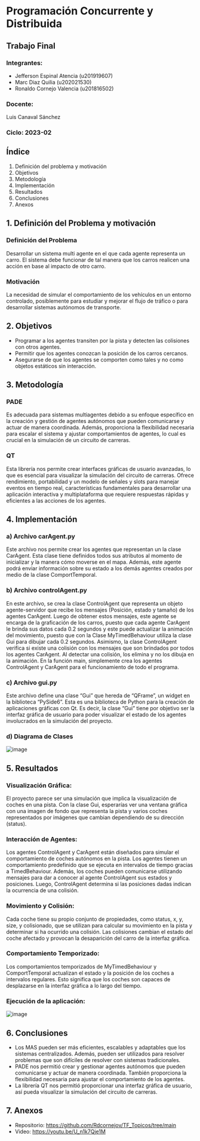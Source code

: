 # Programación Concurrente y Distribuida

## Trabajo Final

### Integrantes:

- Jefferson Espinal Atencia (u201919607)
- Marc Diaz Quilia (u202021530)
- Ronaldo Cornejo Valencia (u201816502)

### Docente: 
Luis Canaval Sánchez

### Ciclo: 2023-02

## Índice

1. Definición del problema y motivación
2. Objetivos	
3. Metodología	
4. Implementación	
5. Resultados	
6. Conclusiones
7. Anexos

## 1. Definición del Problema y motivación
### Definición del Problema
Desarrollar un sistema multi agente en el que cada agente representa un carro. El sistema debe funcionar de tal manera que los carros realicen una acción en base al impacto de otro carro.
### Motivación
La necesidad de simular el comportamiento de los vehículos en un entorno controlado, posiblemente para estudiar y mejorar el flujo de tráfico o para desarrollar sistemas autónomos de transporte.

## 2. Objetivos
* Programar a los agentes transiten por la pista y detecten las colisiones con otros agentes.
* Permitir que los agentes conozcan la posición de los carros cercanos.
* Asegurarse de que los agentes se comporten como tales y no como objetos estáticos sin interacción.

## 3. Metodología
### PADE
Es adecuada para sistemas multiagentes debido a su enfoque específico en la creación y gestión de agentes autónomos que pueden comunicarse y actuar de manera coordinada. Además, proporciona la flexibilidad necesaria para escalar el sistema y ajustar comportamientos de agentes, lo cual es crucial en la simulación de un circuito de carreras.

### QT
Esta librería nos permite crear interfaces gráficas de usuario avanzadas, lo que es esencial para visualizar la simulación del circuito de carreras. Ofrece rendimiento, portabilidad y un modelo de señales y slots para manejar eventos en tiempo real, características fundamentales para desarrollar una aplicación interactiva y multiplataforma que requiere respuestas rápidas y eficientes a las acciones de los agentes.

## 4. Implementación
### a) Archivo carAgent.py
Este archivo nos permite crear los agentes que representan un la clase CarAgent. Esta clase tiene definidos todos sus atributos al momento de inicializar y la manera cómo moverse en el mapa. Además, este agente podrá enviar información sobre su estado a los demás agentes creados por medio de la clase ComportTemporal.

### b) Archivo controlAgent.py 
En este archivo, se crea la clase ControlAgent que representa un objeto agente-servidor que recibe los mensajes (Posición, estado y tamaño) de los agentes CarAgent. Luego de obtener estos mensajes, este agente se encarga de la graficación de los carros, puesto que cada agente CarAgent le brinda sus datos cada 0.2 segundos y este puede actualizar la animación del movimiento, puesto que con la Clase MyTimedBehaviour utiliza la clase Gui para dibujar cada 0.2 segundos. Asimismo, la clase ControlAgent verifica si existe una colisión con los mensajes que son brindados por todos los agentes CarAgent. Al detectar una colisión, los elimina y no los dibuja en la animación. En la función main, simplemente crea los agentes ControlAgent y CarAgent para el funcionamiento de todo el programa.

### c) Archivo gui.py
Este archivo define una clase “Gui” que hereda de “QFrame”, un widget en la biblioteca “PySide6”. Esta es una biblioteca de Python para la creación de aplicaciones gráficas con Qt. Es decir, la clase “Gui” tiene por objetivo ser la interfaz gráfica de usuario para poder visualizar el estado de los agentes involucrados en la simulación del proyecto.

### d) Diagrama de Clases

![image](https://github.com/Rdcornejov/TF_Topicos/assets/66271146/9305fee5-3dd5-4c58-b1f7-92dcc216e60d)

## 5. Resultados

### Visualización Gráfica:

El proyecto parece ser una simulación que implica la visualización de coches en una pista. Con la clase Gui, esperarías ver una ventana gráfica con una imagen de fondo que representa la pista y varios coches representados por imágenes que cambian dependiendo de su dirección (status).

### Interacción de Agentes:

Los agentes ControlAgent y CarAgent están diseñados para simular el comportamiento de coches autónomos en la pista. Los agentes tienen un comportamiento predefinido que se ejecuta en intervalos de tiempo gracias a TimedBehaviour. Además, los coches pueden comunicarse utilizando mensajes para dar a conocer al agente ControlAgent sus estados y posiciones. Luego, ControlAgent determina si las posiciones dadas indican la ocurrencia de una colisión.

### Movimiento y Colisión:

Cada coche tiene su propio conjunto de propiedades, como status, x, y, size, y colisionado, que se utilizan para calcular su movimiento en la pista y determinar si ha ocurrido una colisión. Las colisiones cambian el estado del coche afectado y provocan la desaparición del carro de la interfaz gráfica.

### Comportamiento Temporizado:
Los comportamientos temporizados de MyTimedBehaviour y ComportTemporal actualizan el estado y la posición de los coches a intervalos regulares. Esto significa que los coches son capaces de desplazarse en la interfaz gráfica a lo largo del tiempo.

### Ejecución de la aplicación:

![image](https://github.com/Rdcornejov/TF_Topicos/assets/66271146/717d17ed-73f8-4aa7-a43b-ee4a37e1539d)

## 6. Conclusiones

* Los MAS pueden ser más eficientes, escalables y adaptables que los sistemas centralizados. Además, pueden ser utilizados para resolver problemas que son difíciles de resolver con sistemas tradicionales.
* PADE nos permitió crear y gestionar agentes autónomos que pueden comunicarse y actuar de manera coordinada. También proporciona la flexibilidad necesaria para ajustar el comportamiento de los agentes.
* La librería QT nos permitió proporcionar una interfaz gráfica de usuario, así pueda visualizar la simulación del circuito de carreras.

## 7. Anexos
* Repositorio: https://github.com/Rdcornejov/TF_Topicos/tree/main
* Video: https://youtu.be/U_n1k7Qje1M
